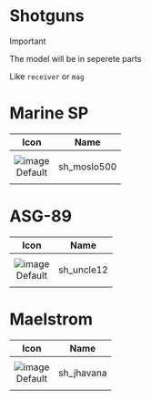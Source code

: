 # Shotguns

> [!IMPORTANT]
> The model will be in seperete parts
>
> Like `receiver` or `mag`



# Marine SP

| Icon | Name |
| :--: | :--: | 
| | | | | 
![image](https://github.com/user-attachments/assets/3ca26be7-02c0-4b45-b385-cded57e963e8)<br> Default | sh_moslo500 | 
| | | | | 



# ASG-89

| Icon | Name |
| :--: | :--: | 
| | | | | 
![image](https://github.com/user-attachments/assets/5373ba36-ce3f-40f8-82a7-72072fdd46b3)<br> Default | sh_uncle12 | 
| | | | | 



# Maelstrom

| Icon | Name |
| :--: | :--: | 
| | | | | 
![image](https://github.com/user-attachments/assets/7b715ec6-2438-4d34-b7e7-4a85223476b3)<br> Default | sh_jhavana | 
| | | | | 
































































































